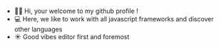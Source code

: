 - ✌🏼 Hi, your welcome to my github profile !  
- 💻 Here, we like to work with all javascript frameworks and discover other languages 
- ☀️ Good vibes editor first and foremost 

